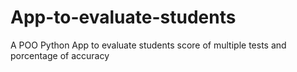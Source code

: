 # App-to-evaluate-students
 A POO Python App to evaluate students score of multiple tests and porcentage of accuracy
